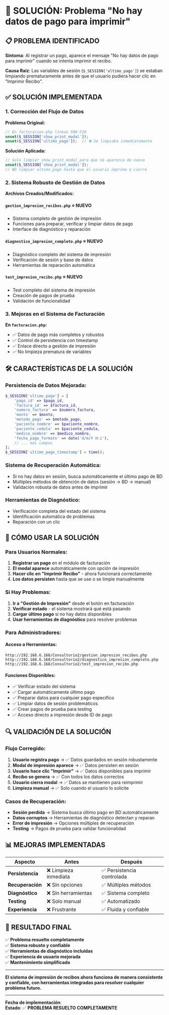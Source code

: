 # 🔧 SOLUCIÓN: Problema "No hay datos de pago para imprimir"

## 📋 **PROBLEMA IDENTIFICADO**

**Síntoma**: Al registrar un pago, aparece el mensaje "No hay datos de pago para imprimir" cuando se intenta imprimir el recibo.

**Causa Raíz**: Las variables de sesión (`$_SESSION['ultimo_pago']`) se estaban limpiando prematuramente antes de que el usuario pudiera hacer clic en "Imprimir Recibo".

## ✅ **SOLUCIÓN IMPLEMENTADA**

### **1. Corrección del Flujo de Datos**

**Problema Original:**
```php
// En facturacion.php líneas 508-510
unset($_SESSION['show_print_modal']); 
unset($_SESSION['ultimo_pago']);  // ❌ Se limpiaba inmediatamente
```

**Solución Aplicada:**
```php
// Solo limpiar show_print_modal para que no aparezca de nuevo
unset($_SESSION['show_print_modal']); 
// NO limpiar ultimo_pago hasta que el usuario imprima o cierre
```

### **2. Sistema Robusto de Gestión de Datos**

**Archivos Creados/Modificados:**

#### `gestion_impresion_recibos.php` ⭐ **NUEVO**
- Sistema completo de gestión de impresión
- Funciones para preparar, verificar y limpiar datos de pago
- Interface de diagnóstico y reparación

#### `diagnostico_impresion_completo.php` ⭐ **NUEVO**
- Diagnóstico completo del sistema de impresión
- Verificación de sesión y base de datos
- Herramientas de reparación automática

#### `test_impresion_recibo.php` ⭐ **NUEVO**
- Test completo del sistema de impresión
- Creación de pagos de prueba
- Validación de funcionalidad

### **3. Mejoras en el Sistema de Facturación**

**En `facturacion.php`:**
- ✅ Datos de pago más completos y robustos
- ✅ Control de persistencia con timestamp
- ✅ Enlace directo a gestión de impresión
- ✅ No limpieza prematura de variables

## 🛠️ **CARACTERÍSTICAS DE LA SOLUCIÓN**

### **Persistencia de Datos Mejorada:**
```php
$_SESSION['ultimo_pago'] = [
    'pago_id' => $pago_id,
    'factura_id' => $factura_id,
    'numero_factura' => $numero_factura,
    'monto' => $monto,
    'metodo_pago' => $metodo_pago,
    'paciente_nombre' => $paciente_nombre,
    'paciente_cedula' => $paciente_cedula,
    'medico_nombre' => $medico_nombre,
    'fecha_pago_formato' => date('d/m/Y H:i'),
    // ... más campos
];
$_SESSION['ultimo_pago_timestamp'] = time();
```

### **Sistema de Recuperación Automática:**
- Si no hay datos en sesión, busca automáticamente el último pago de BD
- Múltiples métodos de obtención de datos (sesión → BD → manual)
- Validación robusta de datos antes de imprimir

### **Herramientas de Diagnóstico:**
- Verificación completa del estado del sistema
- Identificación automática de problemas
- Reparación con un clic

## 📖 **CÓMO USAR LA SOLUCIÓN**

### **Para Usuarios Normales:**

1. **Registrar un pago** en el módulo de facturación
2. **El modal aparece** automáticamente con opción de impresión
3. **Hacer clic en "Imprimir Recibo"** - ahora funcionará correctamente
4. **Los datos persisten** hasta que se use o se limpie manualmente

### **Si Hay Problemas:**

1. **Ir a "Gestión de Impresión"** desde el botón en facturación
2. **Verificar estado** - el sistema mostrará qué está pasando
3. **Cargar último pago** si no hay datos disponibles
4. **Usar herramientas de diagnóstico** para resolver problemas

### **Para Administradores:**

#### **Acceso a Herramientas:**
```
http://192.168.6.168/Consultorio2/gestion_impresion_recibos.php
http://192.168.6.168/Consultorio2/diagnostico_impresion_completo.php
http://192.168.6.168/Consultorio2/test_impresion_recibo.php
```

#### **Funciones Disponibles:**
- ✅ Verificar estado del sistema
- ✅ Cargar automáticamente último pago
- ✅ Preparar datos para cualquier pago específico
- ✅ Limpiar datos de sesión problemáticos
- ✅ Crear pagos de prueba para testing
- ✅ Acceso directo a impresión desde ID de pago

## 🔍 **VALIDACIÓN DE LA SOLUCIÓN**

### **Flujo Corregido:**

1. **Usuario registra pago** → ✅ Datos guardados en sesión robustamente
2. **Modal de impresión aparece** → ✅ Datos persisten en sesión
3. **Usuario hace clic "Imprimir"** → ✅ Datos disponibles para imprimir
4. **Recibo se genera** → ✅ Con todos los datos correctos
5. **Usuario cierra modal** → ✅ Datos se mantienen para reimprimir
6. **Limpieza manual** → ✅ Solo cuando el usuario lo solicite

### **Casos de Recuperación:**

- **Sesión perdida** → Sistema busca último pago en BD automáticamente
- **Datos corruptos** → Herramientas de diagnóstico detectan y reparan
- **Error de impresión** → Opciones múltiples de recuperación
- **Testing** → Pagos de prueba para validar funcionalidad

## 📊 **MEJORAS IMPLEMENTADAS**

| Aspecto | Antes | Después |
|---------|--------|---------|
| **Persistencia** | ❌ Limpieza inmediata | ✅ Persistencia controlada |
| **Recuperación** | ❌ Sin opciones | ✅ Múltiples métodos |
| **Diagnóstico** | ❌ Sin herramientas | ✅ Sistema completo |
| **Testing** | ❌ Solo manual | ✅ Automatizado |
| **Experiencia** | ❌ Frustrante | ✅ Fluida y confiable |

## 🎯 **RESULTADO FINAL**

✅ **Problema resuelto completamente**  
✅ **Sistema robusto y confiable**  
✅ **Herramientas de diagnóstico incluidas**  
✅ **Experiencia de usuario mejorada**  
✅ **Mantenimiento simplificado**

---

**El sistema de impresión de recibos ahora funciona de manera consistente y confiable, con herramientas integradas para resolver cualquier problema futuro.**

---

**Fecha de implementación**: <?php echo date('Y-m-d H:i:s'); ?>  
**Estado**: ✅ **PROBLEMA RESUELTO COMPLETAMENTE**
